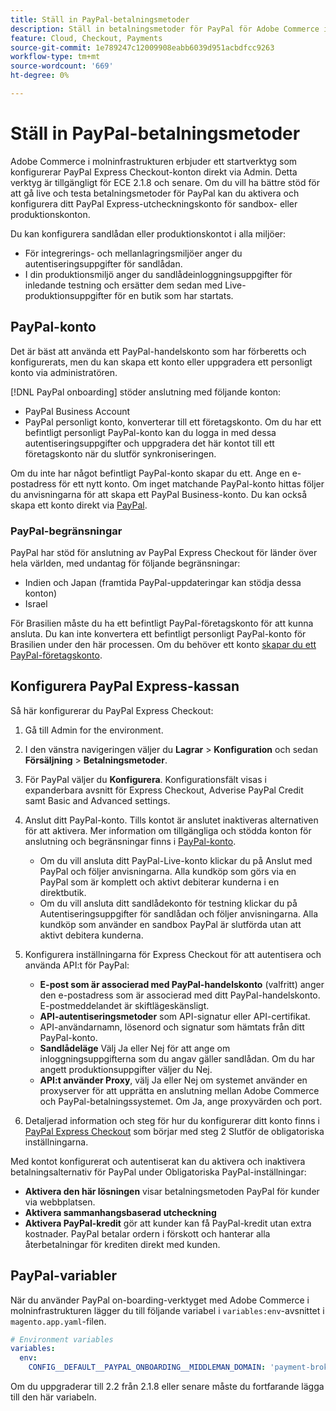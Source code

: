 ```yaml
---
title: Ställ in PayPal-betalningsmetoder
description: Ställ in betalningsmetoder för PayPal för Adobe Commerce i molninfrastruktur.
feature: Cloud, Checkout, Payments
source-git-commit: 1e789247c12009908eabb6039d951acbdfcc9263
workflow-type: tm+mt
source-wordcount: '669'
ht-degree: 0%

---
```


# Ställ in PayPal-betalningsmetoder

Adobe Commerce i molninfrastrukturen erbjuder ett startverktyg som konfigurerar PayPal Express Checkout-konton direkt via Admin. Detta verktyg är tillgängligt för ECE 2.1.8 och senare. Om du vill ha bättre stöd för att gå live och testa betalningsmetoder för PayPal kan du aktivera och konfigurera ditt PayPal Express-utcheckningskonto för sandbox- eller produktionskonton.

Du kan konfigurera sandlådan eller produktionskontot i alla miljöer:

* För integrerings- och mellanlagringsmiljöer anger du autentiseringsuppgifter för sandlådan.
* I din produktionsmiljö anger du sandlådeinloggningsuppgifter för inledande testning och ersätter dem sedan med Live-produktionsuppgifter för en butik som har startats.

## PayPal-konto

Det är bäst att använda ett PayPal-handelskonto som har förberetts och konfigurerats, men du kan skapa ett konto eller uppgradera ett personligt konto via administratören.

[!DNL PayPal onboarding] stöder anslutning med följande konton:

* PayPal Business Account
* PayPal personligt konto, konverterar till ett företagskonto. Om du har ett befintligt personligt PayPal-konto kan du logga in med dessa autentiseringsuppgifter och uppgradera det här kontot till ett företagskonto när du slutför synkroniseringen.

Om du inte har något befintligt PayPal-konto skapar du ett. Ange en e-postadress för ett nytt konto. Om inget matchande PayPal-konto hittas följer du anvisningarna för att skapa ett PayPal Business-konto. Du kan också skapa ett konto direkt via [PayPal](https://www.paypal.com/us/webapps/mpp/account-selection).

### PayPal-begränsningar

PayPal har stöd för anslutning av PayPal Express Checkout för länder över hela världen, med undantag för följande begränsningar:

* Indien och Japan (framtida PayPal-uppdateringar kan stödja dessa konton)
* Israel

För Brasilien måste du ha ett befintligt PayPal-företagskonto för att kunna ansluta. Du kan inte konvertera ett befintligt personligt PayPal-konto för Brasilien under den här processen. Om du behöver ett konto [skapar du ett PayPal-företagskonto](https://www.paypal.com/us/webapps/mpp/account-selection).

## Konfigurera PayPal Express-kassan

Så här konfigurerar du PayPal Express Checkout:

1. Gå till Admin for the environment.
1. I den vänstra navigeringen väljer du **Lagrar** > **Konfiguration** och sedan **Försäljning** > **Betalningsmetoder**.
1. För PayPal väljer du **Konfigurera**. Konfigurationsfält visas i expanderbara avsnitt för Express Checkout, Adverise PayPal Credit samt Basic and Advanced settings.
1. Anslut ditt PayPal-konto. Tills kontot är anslutet inaktiveras alternativen för att aktivera. Mer information om tillgängliga och stödda konton för anslutning och begränsningar finns i [PayPal-konto](#paypal-account).

   * Om du vill ansluta ditt PayPal-Live-konto klickar du på Anslut med PayPal och följer anvisningarna. Alla kundköp som görs via en PayPal som är komplett och aktivt debiterar kunderna i en direktbutik.
   * Om du vill ansluta ditt sandlådekonto för testning klickar du på Autentiseringsuppgifter för sandlådan och följer anvisningarna. Alla kundköp som använder en sandbox PayPal är slutförda utan att aktivt debitera kunderna.

1. Konfigurera inställningarna för Express Checkout för att autentisera och använda API:t för PayPal:

   * **E-post som är associerad med PayPal-handelskonto** (valfritt) anger den e-postadress som är associerad med ditt PayPal-handelskonto. E-postmeddelandet är skiftlägeskänsligt.
   * **API-autentiseringsmetoder** som API-signatur eller API-certifikat.
   * API-användarnamn, lösenord och signatur som hämtats från ditt PayPal-konto.
   * **Sandlådeläge** Välj Ja eller Nej för att ange om inloggningsuppgifterna som du angav gäller sandlådan. Om du har angett produktionsuppgifter väljer du Nej.
   * **API:t använder Proxy**, välj Ja eller Nej om systemet använder en proxyserver för att upprätta en anslutning mellan Adobe Commerce och PayPal-betalningssystemet. Om Ja, ange proxyvärden och port.

1. Detaljerad information och steg för hur du konfigurerar ditt konto finns i [PayPal Express Checkout](https://experienceleague.adobe.com/en/docs/commerce-admin/stores-sales/payments/paypal/paypal-express-checkout) som börjar med steg 2 Slutför de obligatoriska inställningarna.

Med kontot konfigurerat och autentiserat kan du aktivera och inaktivera betalningsalternativ för PayPal under Obligatoriska PayPal-inställningar:

* **Aktivera den här lösningen** visar betalningsmetoden PayPal för kunder via webbplatsen.
* **Aktivera sammanhangsbaserad utcheckning**
* **Aktivera PayPal-kredit** gör att kunder kan få PayPal-kredit utan extra kostnader. PayPal betalar ordern i förskott och hanterar alla återbetalningar för krediten direkt med kunden.

## PayPal-variabler

När du använder PayPal on-boarding-verktyget med Adobe Commerce i molninfrastrukturen lägger du till följande variabel i `variables:env`-avsnittet i `magento.app.yaml`-filen.

```yaml
# Environment variables
variables:
  env:
    CONFIG__DEFAULT__PAYPAL_ONBOARDING__MIDDLEMAN_DOMAIN: 'payment-broker.magento.com'
```

Om du uppgraderar till 2.2 från 2.1.8 eller senare måste du fortfarande lägga till den här variabeln.
